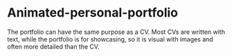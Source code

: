 # Animated-personal-portfolio
The portfolio can have the same purpose as a CV. Most CVs are written with text, while the portfolio is for showcasing, so it is visual with images and often more detailed than the CV.
